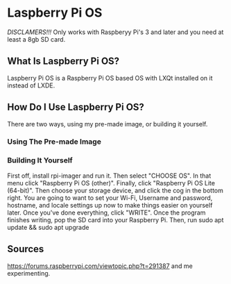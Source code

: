 # Laspberry Pi OS

*DISCLAMERS!!!* Only works with Raspberyy Pi's 3 and later and you need at least a 8gb SD card.

## What Is Laspberry Pi OS?
Laspberry Pi OS is a Raspberry Pi OS based OS with LXQt installed on it instead of LXDE.

## How Do I Use Laspberry Pi OS?
There are two ways, using my pre-made image, or building it yourself.

### Using The Pre-made Image


### Building It Yourself
First off, install rpi-imager and run it. Then select "CHOOSE OS". In that menu click "Raspberry Pi OS (other)". Finally, click "Raspberry Pi OS Lite (64-bit)". Then choose your storage device, and click the cog in the bottom right. You are going to want to set your Wi-Fi, Username and password, hostname, and locale settings up now to make things easier on yourself later. Once you've done everything, click "WRITE".
Once the program finishes writing, pop the SD card into your Raspberry Pi. Then, run     sudo apt update && sudo apt upgrade

## Sources
https://forums.raspberrypi.com/viewtopic.php?t=291387 and me experimenting.
